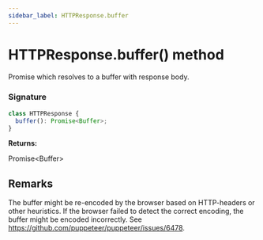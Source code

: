 ```yaml
---
sidebar_label: HTTPResponse.buffer
---
```


# HTTPResponse.buffer() method

Promise which resolves to a buffer with response body.

### Signature

```typescript
class HTTPResponse {
  buffer(): Promise<Buffer>;
}
```

**Returns:**

Promise&lt;Buffer&gt;

## Remarks

The buffer might be re-encoded by the browser based on HTTP-headers or other heuristics. If the browser failed to detect the correct encoding, the buffer might be encoded incorrectly. See https://github.com/puppeteer/puppeteer/issues/6478.
